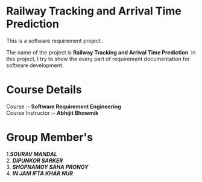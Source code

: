 # Railway Tracking and Arrival Time Prediction
This is a software requirement project .




The name of the project is **Railway Tracking and Arrival Time Prediction**.
In this project, I try to show the every part of requirement documentation for software development.

# Course Details
Course :-
**Software Requirement Engineering**<br>
Course Instructor :-
**Abhijit Bhowmik**

# Group Member's<br>

1.**_SOURAV MANDAL_**<br>
2.
**_DIPUNKOR SARKER_**<br>
3.
**_SHOPNAMOY SAHA PRONOY_**<br>
4.
**_IN JAM IFTA KHAR NUR_**





